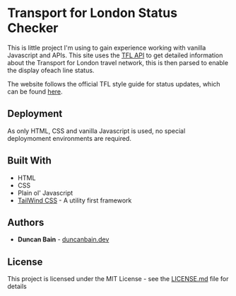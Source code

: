 # Transport for London Status Checker

This is little project I'm using to gain experience working with vanilla Javascript and APIs. This site uses the [TFL API](https://api.tfl.gov.uk/) to get detailed information about the Transport for London travel network, this is then parsed to enable the display ofeach line status.

The website follows the official TFL style guide for status updates, which can be found [here](http://content.tfl.gov.uk/tube-status-presentation-user-guide.pdf).

## Deployment

As only HTML, CSS and vanilla Javascript is used, no special deploymoment environments are required.

## Built With

* HTML
* CSS
* Plain ol' Javascript
* [TailWind CSS](https://tailwindcss.com/) - A utility first framework

## Authors

* **Duncan Bain** - [duncanbain.dev](https://duncanbain.dev)

## License

This project is licensed under the MIT License - see the [LICENSE.md](LICENSE.md) file for details
